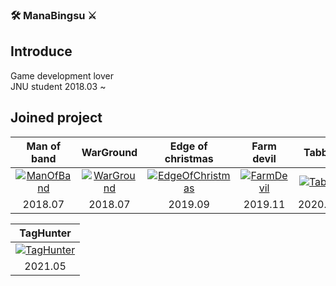 ### 🛠 ManaBingsu ⚔
## Introduce
Game development lover  
JNU student 2018.03 ~

## Joined project
|Man of band|WarGround|Edge of christmas|Farm devil|Tabby|Moon slasher|
|:---:|:---:|:---:|:---:|:---:|:---:|
|[![ManOfBand](https://user-images.githubusercontent.com/43133819/104750948-1726db00-5798-11eb-8d4b-6dc76940e64a.png)](https://github.com/ManaBingsu/ManOfBand)|[![WarGround](https://user-images.githubusercontent.com/43133819/104758726-2f9bf300-57a2-11eb-9049-6cac8db817cd.png)](https://github.com/soonchan/WarGround_Alpha)|[![EdgeOfChristmas](https://user-images.githubusercontent.com/43133819/104752040-82bd7800-5799-11eb-885f-a489a488949a.png)](https://github.com/ManaBingsu/Edge_of_Christmas)|[![FarmDevil](https://user-images.githubusercontent.com/43133819/104756925-c6b37b80-579f-11eb-80dc-abfcdf8ccbb0.png)](https://tumblbug.com/devilsfarm)|[![Tabby](https://user-images.githubusercontent.com/43133819/104754497-a33b0180-579c-11eb-8d90-350a2feeae34.png)](https://github.com/JNU-econovation/Tabby)|[![MoonSlahser](https://user-images.githubusercontent.com/43133819/104752948-ab923d00-579a-11eb-9c8b-98a2eaf2a153.png)](https://github.com/PMM-Dev/moonshot)|
|2018.07|2018.07|2019.09|2019.11|2020.03|2020.11|

|TagHunter|
|:---:|
|[![TagHunter](https://user-images.githubusercontent.com/43133819/135591898-6d56f8ec-45ba-4d74-80c2-339f009b6e4b.png)](https://store.steampowered.com/app/1771610/TagHunter/)|
|2021.05|
